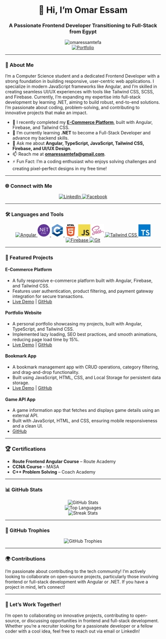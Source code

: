 <div align="center">
  <h1>👋 Hi, I’m Omar Essam</h1>
  <h3>A Passionate Frontend Developer Transitioning to Full-Stack from Egypt</h3>
  <img src="https://komarev.com/ghpvc/?username=omaressamtefa&label=Profile%20Views&color=0e75b6&style=flat" alt="omaressamtefa" />
  <br>
  <a href="https://portfolio-gxa7.vercel.app/home">
    <img src="https://img.shields.io/badge/Portfolio-Visit%20My%20Website-1e40af?style=flat-square&logo=google-chrome" alt="Portfolio" />
  </a>
</div>

---

### 🌟 About Me
I’m a Computer Science student and a dedicated Frontend Developer with a strong foundation in building responsive, user-centric web applications. I specialize in modern JavaScript frameworks like Angular, and I’m skilled in creating seamless UI/UX experiences with tools like Tailwind CSS, SCSS, and Firebase. Currently, I’m expanding my expertise into full-stack development by learning .NET, aiming to build robust, end-to-end solutions. I’m passionate about coding, problem-solving, and contributing to innovative projects that make an impact.

- 🔭 I recently completed my **[E-Commerce Platform](https://e-commerce-beta-ten-86.vercel.app/)**, built with Angular, Firebase, and Tailwind CSS.  
- 🌱 I’m currently learning **.NET** to become a Full-Stack Developer and advance my backend skills.  
- 💬 Ask me about **Angular, TypeScript, JavaScript, Tailwind CSS, Firebase, and UI/UX Design**.  
- 📫 Reach me at **omaressamtefa@gmail.com**.  
- ⚡ Fun Fact: I’m a coding enthusiast who enjoys solving challenges and creating pixel-perfect designs in my free time!

---

### 🌐 Connect with Me
<div align="center">
  <a href="https://linkedin.com/in/omar-essam-b9b8882b3" target="_blank">
    <img src="https://raw.githubusercontent.com/rahuldkjain/github-profile-readme-generator/master/src/images/icons/Social/linked-in-alt.svg" alt="LinkedIn" height="30" width="40" />
  </a>
  <a href="https://fb.com/omar essam" target="_blank">
    <img src="https://raw.githubusercontent.com/rahuldkjain/github-profile-readme-generator/master/src/images/icons/Social/facebook.svg" alt="Facebook" height="30" width="40" />
  </a>
</div>

---

### 🛠️ Languages and Tools
<div align="center">
  <a href="https://angular.io" target="_blank" rel="noreferrer">
    <img src="https://angular.io/assets/images/logos/angular/angular.svg" alt="Angular" width="40" height="40"/>
  </a>
  <a href="https://dotnet.microsoft.com/" target="_blank" rel="noreferrer">
    <img src="https://raw.githubusercontent.com/devicons/devicon/master/icons/dotnetcore/dotnetcore-original.svg" alt=".NET" width="40" height="40"/>
  </a>
  <a href="https://www.w3schools.com/cpp/" target="_blank" rel="noreferrer">
    <img src="https://raw.githubusercontent.com/devicons/devicon/master/icons/cplusplus/cplusplus-original.svg" alt="C++" width="40" height="40"/>
  </a>
  <a href="https://www.w3.org/html/" target="_blank" rel="noreferrer">
    <img src="https://raw.githubusercontent.com/devicons/devicon/master/icons/html5/html5-original-wordmark.svg" alt="HTML5" width="40" height="40"/>
  </a>
  <a href="https://developer.mozilla.org/en-US/docs/Web/JavaScript" target="_blank" rel="noreferrer">
    <img src="https://raw.githubusercontent.com/devicons/devicon/master/icons/javascript/javascript-original.svg" alt="JavaScript" width="40" height="40"/>
  </a>
  <a href="https://sass-lang.com" target="_blank" rel="noreferrer">
    <img src="https://raw.githubusercontent.com/devicons/devicon/master/icons/sass/sass-original.svg" alt="Sass" width="40" height="40"/>
  </a>
  <a href="https://tailwindcss.com/" target="_blank" rel="noreferrer">
    <img src="https://www.vectorlogo.zone/logos/tailwindcss/tailwindcss-icon.svg" alt="Tailwind CSS" width="40" height="40"/>
  </a>
  <a href="https://www.typescriptlang.org/" target="_blank" rel="noreferrer">
    <img src="https://raw.githubusercontent.com/devicons/devicon/master/icons/typescript/typescript-original.svg" alt="TypeScript" width="40" height="40"/>
  </a>
  <a href="https://firebase.google.com/" target="_blank" rel="noreferrer">
    <img src="https://www.vectorlogo.zone/logos/firebase/firebase-icon.svg" alt="Firebase" width="40" height="40"/>
  </a>
  <a href="https://git-scm.com/" target="_blank" rel="noreferrer">
    <img src="https://www.vectorlogo.zone/logos/git-scm/git-scm-icon.svg" alt="Git" width="40" height="40"/>
  </a>
</div>

---

### 🚀 Featured Projects
#### E-Commerce Platform
- A fully responsive e-commerce platform built with Angular, Firebase, and Tailwind CSS.  
- Features user authentication, product filtering, and payment gateway integration for secure transactions.  
- [Live Demo](https://e-commerce-beta-ten-86.vercel.app/) | [GitHub](https://github.com/omaressamtefa/e-commerce)

#### Portfolio Website
- A personal portfolio showcasing my projects, built with Angular, TypeScript, and Tailwind CSS.  
- Implemented lazy loading, SEO best practices, and smooth animations, reducing page load time by 15%.  
- [Live Demo](https://portfolio-gxa7.vercel.app/home) | [GitHub](https://github.com/omaressamtefa/portfolio)

#### Bookmark App
- A bookmark management app with CRUD operations, category filtering, and drag-and-drop functionality.  
- Built using JavaScript, HTML, CSS, and Local Storage for persistent data storage.  
- [Live Demo](https://bookmark-beta-jet.vercel.app/) | [GitHub](https://github.com/omaressamtefa/bookmark-app)

#### Game API App
- A game information app that fetches and displays game details using an external API.  
- Built with JavaScript, HTML, and CSS, ensuring mobile responsiveness and a clean UI.  
- [GitHub](https://github.com/omaressamtefa/game-api)

---

### 🏆 Certifications
- **Route Frontend Angular Course** – Route Academy  
- **CCNA Course** – MASA  
- **C++ Problem Solving** – Coach Academy  

---

### 📊 GitHub Stats
<div align="center">
  <img src="https://github-readme-stats.vercel.app/api?username=omaressamtefa&show_icons=true&locale=en&theme=radical" alt="GitHub Stats" />
  <br>
  <img src="https://github-readme-stats.vercel.app/api/top-langs?username=omaressamtefa&show_icons=true&locale=en&layout=compact&theme=radical" alt="Top Languages" />
  <br>
  <img src="https://github-readme-streak-stats.herokuapp.com/?user=omaressamtefa&theme=radical" alt="Streak Stats" />
</div>

---

### 🏅 GitHub Trophies
<div align="center">
  <img src="https://github-profile-trophy.vercel.app/?username=omaressamtefa&theme=radical&margin-w=15" alt="GitHub Trophies" />
</div>

---

### 🌍 Contributions
I’m passionate about contributing to the tech community! I’m actively looking to collaborate on open-source projects, particularly those involving frontend or full-stack development with Angular or .NET. If you have a project in mind, let’s connect!

---

### 🤝 Let’s Work Together!
I’m open to collaborating on innovative projects, contributing to open-source, or discussing opportunities in frontend and full-stack development. Whether you’re a recruiter looking for a passionate developer or a fellow coder with a cool idea, feel free to reach out via email or LinkedIn!
